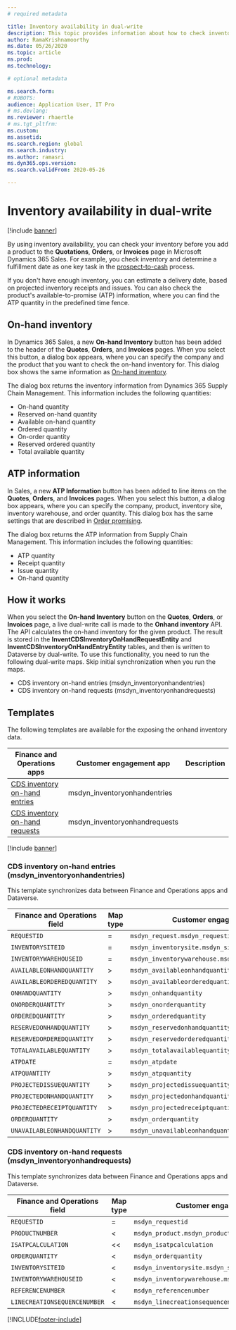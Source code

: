 ```yaml
---
# required metadata

title: Inventory availability in dual-write
description: This topic provides information about how to check inventory availability in dual-write.
author: RamaKrishnamoorthy
ms.date: 05/26/2020
ms.topic: article
ms.prod: 
ms.technology: 

# optional metadata

ms.search.form: 
# ROBOTS: 
audience: Application User, IT Pro
# ms.devlang: 
ms.reviewer: rhaertle
# ms.tgt_pltfrm: 
ms.custom: 
ms.assetid: 
ms.search.region: global
ms.search.industry: 
ms.author: ramasri
ms.dyn365.ops.version: 
ms.search.validFrom: 2020-05-26

---
```


# Inventory availability in dual-write

[!include [banner](../../includes/banner.md)]

By using inventory availability, you can check your inventory before you add a product to the **Quotations**, **Orders**, or **Invoices** page in Microsoft Dynamics 365 Sales. For example, you check inventory and determine a fulfillment date as one key task in the [prospect-to-cash](dual-write-prospect-to-cash.md) process.

If you don't have enough inventory, you can estimate a delivery date, based on projected inventory receipts and issues. You can also check the product's available-to-promise (ATP) information, where you can find the ATP quantity in the predefined time fence.

## On-hand inventory

In Dynamics 365 Sales, a new **On-hand Inventory** button has been added to the header of the **Quotes**, **Orders**, and **Invoices** pages. When you select this button, a dialog box appears, where you can specify the company and the product that you want to check the on-hand inventory for. This dialog box shows the same information as [On-hand inventory](../../../../supply-chain/inventory/tasks/check-availability-stock.md).

The dialog box returns the inventory information from Dynamics 365 Supply Chain Management. This information includes the following quantities:

- On-hand quantity
- Reserved on-hand quantity
- Available on-hand quantity
- Ordered quantity
- On-order quantity
- Reserved ordered quantity
- Total available quantity

## ATP information

In Sales, a new **ATP Information** button has been added to line items on the **Quotes**, **Orders**, and **Invoices** pages. When you select this button, a dialog box appears, where you can specify the company, product, inventory site, inventory warehouse, and order quantity. This dialog box has the same settings that are described in [Order promising](../../../../supply-chain/sales-marketing/delivery-dates-available-promise-calculations.md#atp-calculations).

The dialog box returns the ATP information from Supply Chain Management. This information includes the following quantities:

- ATP quantity
- Receipt quantity
- Issue quantity
- On-hand quantity

## How it works

When you select the **On-hand Inventory** button on the **Quotes**, **Orders**, or **Invoices** page, a live dual-write call is made to the **Onhand inventory** API. The API calculates the on-hand inventory for the given product. The result is stored in the **InventCDSInventoryOnHandRequestEntity** and **InventCDSInventoryOnHandEntryEntity** tables, and then is written to Dataverse by dual-write. To use this functionality, you need to run the following dual-write maps. Skip initial synchronization when you run the maps.

- CDS inventory on-hand entries (msdyn_inventoryonhandentries)
- CDS inventory on-hand requests (msdyn_inventoryonhandrequests)

## Templates
The following templates are available for the exposing the onhand inventory data.

Finance and Operations apps | Customer engagement app | Description 
---|---|---
[CDS inventory on-hand entries](#145) | msdyn_inventoryonhandentries |
[CDS inventory on-hand requests](#147) | msdyn_inventoryonhandrequests |

[!include [banner](includes/dual-write-symbols.md)]

###  <a name="145"></a>CDS inventory on-hand entries (msdyn_inventoryonhandentries)

This template synchronizes data between Finance and Operations apps and Dataverse.

Finance and Operations field | Map type | Customer engagement field | Default value
---|---|---|---
`REQUESTID` | = | `msdyn_request.msdyn_requestid` |
`INVENTORYSITEID` | = | `msdyn_inventorysite.msdyn_siteid` |
`INVENTORYWAREHOUSEID` | = | `msdyn_inventorywarehouse.msdyn_warehouseidentifier` |
`AVAILABLEONHANDQUANTITY` | > | `msdyn_availableonhandquantity` |
`AVAILABLEORDEREDQUANTITY` | > | `msdyn_availableorderedquantity` |
`ONHANDQUANTITY` | > | `msdyn_onhandquantity` |
`ONORDERQUANTITY` | > | `msdyn_onorderquantity` |
`ORDEREDQUANTITY` | > | `msdyn_orderedquantity` |
`RESERVEDONHANDQUANTITY` | > | `msdyn_reservedonhandquantity` |
`RESERVEDORDEREDQUANTITY` | > | `msdyn_reservedorderedquantity` |
`TOTALAVAILABLEQUANTITY` | > | `msdyn_totalavailablequantity` |
`ATPDATE` | = | `msdyn_atpdate` |
`ATPQUANTITY` | > | `msdyn_atpquantity` |
`PROJECTEDISSUEQUANTITY` | > | `msdyn_projectedissuequantity` |
`PROJECTEDONHANDQUANTITY` | > | `msdyn_projectedonhandquantity` |
`PROJECTEDRECEIPTQUANTITY` | > | `msdyn_projectedreceiptquantity` |
`ORDERQUANTITY` | > | `msdyn_orderquantity` |
`UNAVAILABLEONHANDQUANTITY` | > | `msdyn_unavailableonhandquantity` |

###  <a name="147"></a>CDS inventory on-hand requests (msdyn_inventoryonhandrequests)

This template synchronizes data between Finance and Operations apps and Dataverse.

Finance and Operations field | Map type | Customer engagement field | Default value
---|---|---|---
`REQUESTID` | = | `msdyn_requestid` |
`PRODUCTNUMBER` | < | `msdyn_product.msdyn_productnumber` |
`ISATPCALCULATION` | << | `msdyn_isatpcalculation` |
`ORDERQUANTITY` | < | `msdyn_orderquantity` |
`INVENTORYSITEID` | < | `msdyn_inventorysite.msdyn_siteid` |
`INVENTORYWAREHOUSEID` | < | `msdyn_inventorywarehouse.msdyn_warehouseidentifier` |
`REFERENCENUMBER` | < | `msdyn_referencenumber` |
`LINECREATIONSEQUENCENUMBER` | < | `msdyn_linecreationsequencenumber` |






[!INCLUDE[footer-include](../../../../includes/footer-banner.md)]